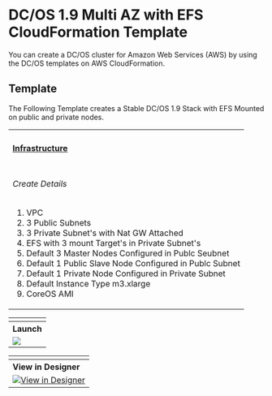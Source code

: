 # DC/OS 1.9 Multi AZ with EFS CloudFormation Template

You can create a DC/OS cluster for Amazon Web Services (AWS) by using the DC/OS templates on AWS CloudFormation.

## Template
The Following Template creates a Stable DC/OS 1.9 Stack with EFS Mounted on public and private nodes.

<table width="100%">
    <tr>
        <th align="left" colspan="2"><h4><a href="https://github.com/ali-shaikh1190/awsomesos/blob/master/cloudformation/multi-master-multi-az-efs.yaml">Infrastructure</a></h4></th>
    </tr>
    <tr>
        <td>
            <h6>Create Details</h6>
            <ol>
             <li>VPC</li>
             <li>3 Public Subnets</li>
             <li>3 Private Subnet's with Nat GW Attached</li>
             <li>EFS with 3 mount Target's in Private Subnet's</li>
             <li> Default 3 Master Nodes Configured in Publc Seubnet</li>
             <li> Default 1 Public Slave Node Configured in Publc Subnet</li>
             <li> Default 1 Private Node Configured in Private Subnet</li>
             <li> Default Instance Type m3.xlarge</li>
             <li> CoreOS AMI</li>
             </ol>
          </td>
   </tr>
 </table>
 
<table width="100%">
          <tr>
            <td>
            </tr>
                <tr>
                    <th align="left">Launch</th>
                </tr>
                <tr>
                    <td>
                        <a href="https://console.aws.amazon.com/cloudformation/home?#/stacks/new?&templateURL=https://github.com/ali-shaikh1190/awsomesos/blob/master/cloudformation/multi-master-multi-az-efs.yaml" target="_blank"><img src="https://s3.amazonaws.com/cloudformation-examples/cloudformation-launch-stack.png"></a>
                    </td>
                </tr >
 </table>
 
<table width="100"%>
           <td >
                <tr>
                    <th align="left">View in Designer</th>
                </tr>
                <tr>
                    <td >
                        <a href="https://console.aws.amazon.com/cloudformation/designer/home?region=us-east-1&templateURL=https://github.com/ali-shaikh1190/awsomesos/blob/master/cloudformation/multi-master-multi-az-efs.yaml" target="_blank"><img src="https://s3-ap-southeast-1.amazonaws.com/uploads-ap.hipchat.com/6719/959520/BSe6syEHbZP8Yhw/template1-designer.png" width:40% alt="View in Designer"></a>
                    </td>
               </tr>
</table>